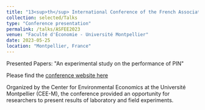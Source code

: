 ```yaml
---
title: "13<sup>th</sup> International Conference of the French Association of Experimental Economics"
collection: selected/Talks
type: "Conference presentation"
permalink: /talks/ASFEE2023
venue: "Faculté d'Économie - Université Montpellier"
date: 2023-05-25
location: "Montpellier, France"
---
```


Presented Papers: "An experimental study on the performance of PIN"

Please find the [conference website here](https://asfee2023.sciencesconf.org/)

Organized by the Center for Environmental Economics at the Université Montpellier (CEE-M), the conference provided an opportunity for researchers to present results of laboratory and field experiments.
